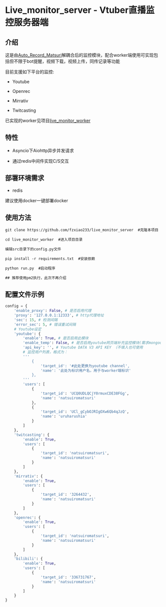 # Live_monitor_server - Vtuber直播监控服务器端

## 介绍

这是由[Auto_Record_Matsuri](https://github.com/fzxiao233/Auto_Record_Matsuri)解耦合后的监控模块，配合worker端使用可实现包括但不限于bot提醒，视频下载，视频上传，同传记录等功能

目前支援如下平台的监控:

- Youtube

- Openrec

- Mirrativ

- Twitcasting

已实现的worker见项目[live_monitor_worker](https://github.com/fzxiao233/live_monitor_worker)

## 特性

- Asyncio下Aiohttp异步并发请求

- 通过redis中间件实现C/S交互

## 部署环境需求

- redis

建议使用docker一键部署docker


## 使用方法

    git clone https://github.com/fzxiao233/live_monitor_server  #克隆本项目

    cd live_monitor_worker  #进入项目目录

    编辑src目录下的config.py文件

    pip install -r requirements.txt  #安装依赖

    python run.py  #启动程序

    ## 推荐使用pm2执行，此次不再介绍




## 配置文件示例

```python
config = {
    'enable_proxy': False, # 是否启用代理
    'proxy': '127.0.0.1:12333', # http代理地址
    'sec': 15, # 检测间隔
    'error_sec': 5, # 错误重试间隔
    # Youtube设定
    'youtube': {
        'enable': True, # 是否启用此模块
        'enable_temp': False, # 是否启用youtube网页端补充监控模块(需求mongodb数据库)
        'api_key': '', # Youtube DATA V3 API KEY （不填入也可使用
        # 监控用户列表，格式为：
        '''
            {
                'target_id': '#此处更换为youtube channel',
                'name': '此处为标识用户名，用于与worker端标识'
            },
        '''
        'users': [
            {
                'target_id': 'UCQ0UDLQCjY0rmuxCDE38FGg',
                'name': 'natsuiromatsuri'
            },
            {
                'target_id': 'UCl_gCybOJRIgOXw6Qb4qJzQ',
                'name': 'uruharushia'
            }
        ]
    },
    'twitcasting': {
        'enable': True,
        'users': [
            {
                'target_id': 'natsuiromatsuri',
                'name': 'natsuiromatsuri'
            }
        ]
    },
    'mirrativ': {
        'enable': True,
        'users': [
            {
                'target_id': '3264432',
                'name': 'natsuiromatsuri'
            }
        ]
    },
    'openrec': {
        'enable': True,
        'users': [
            {
                'target_id': 'natsuiromatsuri',
                'name': 'natsuiromatsuri'
            }
        ]
    },
    'bilibili': {
        'enable': True,
        'users': [
            {
                'target_id': '336731767',
                'name': 'natsuiromatsuri'
            }
        ]
    }
}
```
